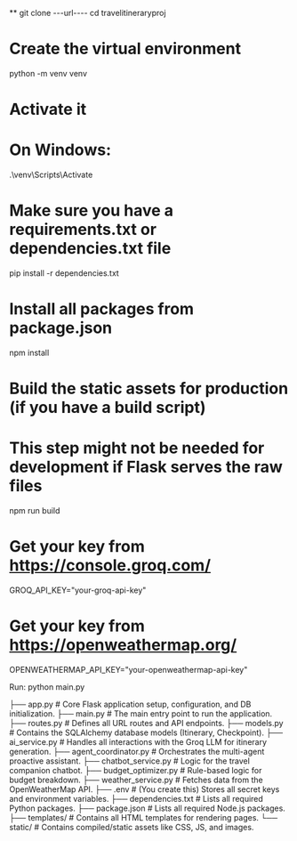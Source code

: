 **
git clone ---url----
cd travelitineraryproj

# Create the virtual environment
python -m venv venv

# Activate it
# On Windows:
.\venv\Scripts\Activate

# Make sure you have a requirements.txt or dependencies.txt file
pip install -r dependencies.txt

# Install all packages from package.json
npm install

# Build the static assets for production (if you have a build script)
# This step might not be needed for development if Flask serves the raw files
npm run build 

# Get your key from https://console.groq.com/
GROQ_API_KEY="your-groq-api-key"

# Get your key from https://openweathermap.org/
OPENWEATHERMAP_API_KEY="your-openweathermap-api-key"

Run:
python main.py

├── app.py                # Core Flask application setup, configuration, and DB initialization.
├── main.py               # The main entry point to run the application.
├── routes.py             # Defines all URL routes and API endpoints.
├── models.py             # Contains the SQLAlchemy database models (Itinerary, Checkpoint).
├── ai_service.py         # Handles all interactions with the Groq LLM for itinerary generation.
├── agent_coordinator.py  # Orchestrates the multi-agent proactive assistant.
├── chatbot_service.py    # Logic for the travel companion chatbot.
├── budget_optimizer.py   # Rule-based logic for budget breakdown.
├── weather_service.py    # Fetches data from the OpenWeatherMap API.
├── .env                  # (You create this) Stores all secret keys and environment variables.
├── dependencies.txt      # Lists all required Python packages.
├── package.json          # Lists all required Node.js packages.
├── templates/            # Contains all HTML templates for rendering pages.
└── static/               # Contains compiled/static assets like CSS, JS, and images.
